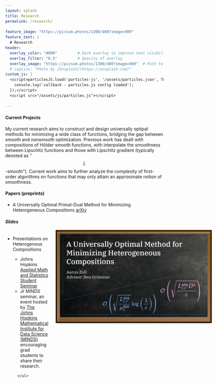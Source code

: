 ```yaml
---
layout: splash
title: Research
permalink: /research/

feature_image: "https://picsum.photos/1300/400?image=989"
feature_text: |
  # Research
header:
  overlay_color: "#000"         # Dark overlay to improve text visibility
  overlay_filter: "0.5"         # Opacity of overlay
  overlay_image: "https://picsum.photos/1300/400?image=989"  # Path to your background image
  # caption: "Photo by [Unsplash](https://unsplash.com)"
custom_js: |
  <script>particlesJS.load('particles-js', '/assets/particles.json', function() {
    console.log('callback - particles.js config loaded');
  });</script>
  <script src="/assets/js/particles.js"></script>

---
```


#### **Current Projects**<br>
My current research aims to construct and design universally optipal methods for minimizing a wide class of functions, bridging the gap between smooth and nonsmooth optimization. Previous work has dealt with compositions of Hölder smooth functions, with interpolate the smoothness between Lipschitz functions and those with Lipschitz gradient (typically denoted as "$$L$$-smooth"). Current work aims to further analyze the complexity of first-order algorithms on functions that may only attain an approximate notion of smoothness. 

#### **Papers (preprints)**<br>
- A Universally Optimal Primal-Dual Method for Minimizing Heterogeneous Compositions	<a href="https://arxiv.org/abs/2503.07566" target="_blank">arXiv</a>

##### **Slides**<br>

<style>
  .slides {
    display: flex;
    gap: 2em;
  }

  .desmos-gallery-image {
    display: flex;
    flex-direction: column;
    flex-shrink: 0;
  }

  .bullet-points {
    display: flex;
    flex-direction: column;
  }

  .slide-picture {
    height: 270px;
    width: 470px;
    border-radius: 0;
    border: none;
    box-shadow: inset 2px 2px 6px rgba(255, 255, 255, 0.6),
      inset -2px -2px 6px rgba(0, 0, 0, 0.2),
      0 4px 8px rgba(0, 0, 0, 0.3);
    background: linear-gradient(to bottom right, #5f3d02, #a67b5b);
    padding: 8px;
    outline: 5px ridge #593302;
  }

  .slide-picture:hover {
    height: 270px;
    width: 470px;
    border-radius: 0;
    border: none;
    box-shadow: inset 2px 2px 6px rgba(255, 255, 255, 0.6),
      inset -2px -2px 6px rgba(0, 0, 0, 0.2),
      0 4px 8px rgba(0, 0, 0, 0.3);
    background: linear-gradient(to bottom right, #5f3d02, #a67b5b);
    padding: 5.5px;
    outline: 5px ridge #593302;
  }
</style>

<div class="slides">
  <div class="bullet-points">
      <ul>
          <li>
            <div>
            Presentations on Heterogenous Compositions
            <ul>
              <li>Johns Hopkins <a href="https://sites.google.com/view/ams-grad-seminar" target="_blank">Applied Math and Statistics Student Seminar</a></li>
              <li>Jr MINDS seminar, an event hosted by <a href="https://www.minds.jhu.edu/" target="_blank">The Johns Hopkins Mathematical Institute for Data Science (MINDS)</a> encouraging grad students to share their research. </li>
            </ul>
            </div>
          </li>

      </ul>
  </div>
  <div class="desmos-gallery-image">
      <a href="https://docs.google.com/presentation/d/1tWwSVU1H9AicJsRl5ckGGWJNYubuAOYnmS248aNhD9s/edit?usp=sharing" target="_blank">
      <div class="slide-picture">
        <img src="/assets/images/Heterogeneous_compositions_slide.png" alt="Slides">
      </div>
      </a>
  </div>
</div>